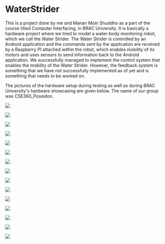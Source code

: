 # WaterStrider

This is a project done by me and Manan Moin Shuddho as a part of the course titled Computer Interfacing, in BRAC University. It is
basically a hardware project where we tried to model a water-body monitoring robot, which we call the Water Strider. The Water Strider is 
controlled by an Android application and the commands sent by the application are received by a Raspberry PI attached within the robot, 
which enables mobility of its motors and uses sensors to send information back to the Android application. We successfully managed to
implement the control system that enables the mobility of the Water Strider. However, the feedback system is something that we have not
successfully implemented as of yet and is something that needs to be worked on.

The pictures of the hardware setup during testing as well as during BRAC University's hardware showcasing are given below. The name of our group was CSE360_Poseidon.

![](HardwarePhotos/72572767_463071884305958_5112302188063883264_n.jpg)

![](HardwarePhotos/72851954_667607367063354_8096764315106803712_n.jpg)

![](HardwarePhotos/73024299_2375450716031321_4206509214723473408_n.jpg)

![](HardwarePhotos/73040522_506275773289919_6637070978927034368_n.jpg)

![](HardwarePhotos/73524512_483160268939036_1153262460585639936_n.jpg)

![](HardwarePhotos/74216746_2368653730064232_7801106944067895296_n.jpg)

![](HardwarePhotos/74450520_409213026433041_6301325379579674624_n.jpg)

![](HardwarePhotos/75292988_413397669323359_1263057084690202624_n.jpg)

![](HardwarePhotos/75450074_445059589698063_2941874515531005952_n.jpg)

![](HardwarePhotos/IMG_20180402_120903.jpg)

![](HardwarePhotos/IMG_20180402_150801.jpg)

![](HardwarePhotos/IMG_20180402_150822.jpg)

![](HardwarePhotos/IMG_20180402_150823.jpg)

![](HardwarePhotos/IMG_20180402_150835.jpg)

![](HardwarePhotos/IMG_20180402_150845.jpg)
